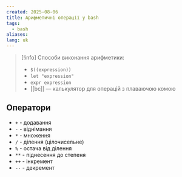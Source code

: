 ```yaml
---
created: 2025-08-06
title: Арифметичні операції у bash
tags:
  - bash
aliases: 
lang: uk
---
```


> [!info] Способи виконання арифметики:
> 
> - `$((expression))` 
> - `let "expression"`
> - `expr expression`
> - [[bc]] — калькулятор для операцій з плаваючою комою

## Оператори

- `+` - додавання
- `-` - віднімання
- `*` - множення
- `/` - ділення (цілочисельне)
- `%` - остача від ділення
- `**` - піднесення до степеня
- `++` - інкремент
- `--` - декремент
